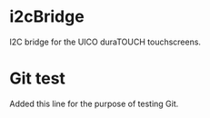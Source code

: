 # i2cBridge
I2C bridge for the UICO duraTOUCH touchscreens.

# Git test
Added this line for the purpose of testing Git.